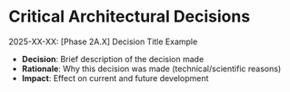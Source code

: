 <!-- Purpose: Record critical technical decisions -->
<!-- Update Rules:
- Append new entries to the EOF (use `cat << EOF >> ...etc`)!
- Focus on KEY decisions that impact current and upcoming development
- Only include decisions that are NOT covered in architecture.md
- 100-word limit per entry!
- Include:
  • Today's date and phase identifier
  • Rationale
  • Impact assessment
-->

# Critical Architectural Decisions

2025-XX-XX: [Phase 2A.X] Decision Title Example
- **Decision**: Brief description of the decision made
- **Rationale**: Why this decision was made (technical/scientific reasons)
- **Impact**: Effect on current and future development
